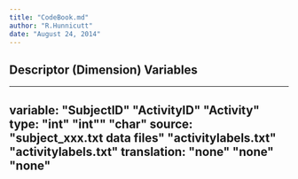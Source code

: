 ```yaml
---
title: "CodeBook.md"
author: "R.Hunnicutt"
date: "August 24, 2014"
---
```


## Descriptor (Dimension) Variables
---
variable: "SubjectID" "ActivityID" "Activity"
type: "int" "int"" "char"
source: "subject_xxx.txt data files" "activitylabels.txt" "activitylabels.txt"
translation: "none" "none" "none"
---




